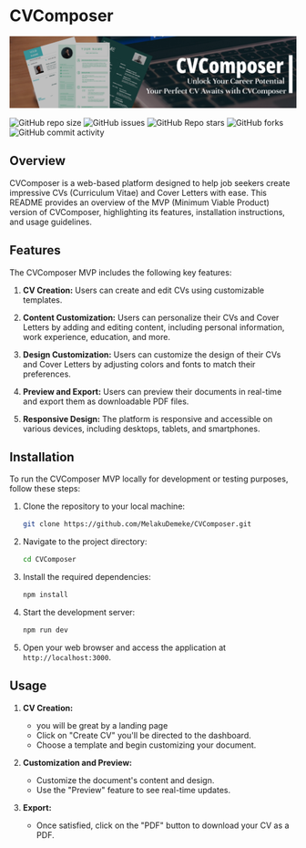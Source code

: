 # CVComposer
![banner](img/cvcomposerheadimg.png)

![GitHub repo size](https://img.shields.io/github/repo-size/MelakuDemeke/CVComposer)
![GitHub issues](https://img.shields.io/github/issues/MelakuDemeke/CVComposer)
![GitHub Repo stars](https://img.shields.io/github/stars/MelakuDemeke/CVComposer?logo=github&style=flat)
![GitHub forks](https://img.shields.io/github/forks/MelakuDemeke/CVComposer?logo=github&style=falt)
![GitHub commit activity](https://img.shields.io/github/commit-activity/m/MelakuDemeke/CVComposer?logo=github)

## Overview

CVComposer is a web-based platform designed to help job seekers create impressive CVs (Curriculum Vitae) and Cover Letters with ease. This README provides an overview of the MVP (Minimum Viable Product) version of CVComposer, highlighting its features, installation instructions, and usage guidelines.

## Features

The CVComposer MVP includes the following key features:

1. **CV Creation:** Users can create and edit CVs using customizable templates.


2. **Content Customization:** Users can personalize their CVs and Cover Letters by adding and editing content, including personal information, work experience, education, and more.

3. **Design Customization:** Users can customize the design of their CVs and Cover Letters by adjusting colors and fonts to match their preferences.

4. **Preview and Export:** Users can preview their documents in real-time and export them as downloadable PDF files.

5. **Responsive Design:** The platform is responsive and accessible on various devices, including desktops, tablets, and smartphones.

## Installation

To run the CVComposer MVP locally for development or testing purposes, follow these steps:

1. Clone the repository to your local machine:

   ```bash
   git clone https://github.com/MelakuDemeke/CVComposer.git
   ```

2. Navigate to the project directory:

   ```bash
   cd CVComposer
   ```

3. Install the required dependencies:

   ```bash
   npm install
   ```

4. Start the development server:

   ```bash
   npm run dev
   ```

5. Open your web browser and access the application at `http://localhost:3000`.

## Usage

1. **CV  Creation:**
   - you will be great by a landing page 
   - Click on "Create CV" you'll be directed to the dashboard.
   - Choose a template and begin customizing your document.

2. **Customization and Preview:**
   - Customize the document's content and design.
   - Use the "Preview" feature to see real-time updates.

3. **Export:**
   - Once satisfied, click on the "PDF" button to download your CV as a PDF.
